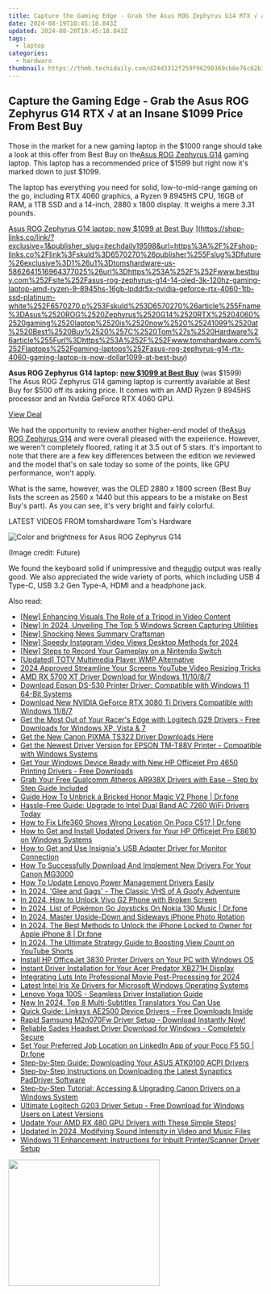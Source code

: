 ```yaml
---
title: Capture the Gaming Edge - Grab the Asus ROG Zephyrus G14 RTX √ at an Insane $1099 Price From Best Buy
date: 2024-08-19T10:45:18.843Z
updated: 2024-08-20T10:45:18.843Z
tags:
  - laptop
categories:
  - hardware
thumbnail: https://thmb.techidaily.com/d24d3312f259f96290369cb8e76c62b1a0988c7f8875e215ef19c949ace9cb7a.jpg
---
```


## Capture the Gaming Edge - Grab the Asus ROG Zephyrus G14 RTX √ at an Insane $1099 Price From Best Buy

Those in the market for a new gaming laptop in the $1000 range should take a look at this offer from Best Buy on the[Asus ROG Zephyrus G14](https://shop-links.co/link/?exclusive=1&publisher_slug=itechdaily19598&url=https%3A%2F%2Fshop-links.co%2Flink%3FskuId%3D6570270%26publisher%255Fslug%3Dfuture%26exclusive%3D1%26u1%3Dtomshardware-us-1527009248270055302%26url%3Dhttps%253A%252F%252Fwww.bestbuy.com%252Fsite%252Fasus-rog-zephyrus-g14-14-oled-3k-120hz-gaming-laptop-amd-ryzen-9-8945hs-16gb-lpddr5x-nvidia-geforce-rtx-4060-1tb-ssd-platinum-white%252F6570270.p%253FskuId%253D6570270%26article%255Fname%3DAsus%2520ROG%2520Zephyrus%2520G14%2520RTX%25204060%2520gaming%2520laptop%2520is%2520now%2520%25241099%2520at%2520Best%2520Buy%2520%257C%2520Tom%27s%2520Hardware%26article%255Furl%3Dhttps%253A%252F%252Fwww.tomshardware.com%252Flaptops%252Fgaming-laptops%252Fasus-rog-zephyrus-g14-rtx-4060-gaming-laptop-is-now-dollar1099-at-best-buy) gaming laptop. This laptop has a recommended price of $1599 but right now it's marked down to just $1099\.

 The laptop has everything you need for solid, low-to-mid-range gaming on the go, including RTX 4060 graphics, a Ryzen 9 8945HS CPU, 16GB of RAM, a 1TB SSD and a 14-inch, 2880 x 1800 display. It weighs a mere 3.31 pounds.

[Asus ROG Zephyrus G14 laptop: now $1099 at Best Buy](https://cdn.mos.cms.futurecdn.net/ePgCgr9iLsvSDf4WwLzZYg-200-100.jpg "Asus ROG Zephyrus G14 laptop: now $1099 at Best Buy") ](https://shop-links.co/link/?exclusive=1&publisher_slug=itechdaily19598&url=https%3A%2F%2Fshop-links.co%2Flink%3FskuId%3D6570270%26publisher%255Fslug%3Dfuture%26exclusive%3D1%26u1%3Dtomshardware-us-5862641516964377025%26url%3Dhttps%253A%252F%252Fwww.bestbuy.com%252Fsite%252Fasus-rog-zephyrus-g14-14-oled-3k-120hz-gaming-laptop-amd-ryzen-9-8945hs-16gb-lpddr5x-nvidia-geforce-rtx-4060-1tb-ssd-platinum-white%252F6570270.p%253FskuId%253D6570270%26article%255Fname%3DAsus%2520ROG%2520Zephyrus%2520G14%2520RTX%25204060%2520gaming%2520laptop%2520is%2520now%2520%25241099%2520at%2520Best%2520Buy%2520%257C%2520Tom%27s%2520Hardware%26article%255Furl%3Dhttps%253A%252F%252Fwww.tomshardware.com%252Flaptops%252Fgaming-laptops%252Fasus-rog-zephyrus-g14-rtx-4060-gaming-laptop-is-now-dollar1099-at-best-buy)

**Asus ROG Zephyrus G14 laptop:** [**now $1099 at Best Buy**](https://shop-links.co/link/?exclusive=1&publisher_slug=itechdaily19598&url=https%3A%2F%2Fshop-links.co%2Flink%3FskuId%3D6570270%26publisher%255Fslug%3Dfuture%26exclusive%3D1%26u1%3Dtomshardware-us-6858643148594606321%26url%3Dhttps%253A%252F%252Fwww.bestbuy.com%252Fsite%252Fasus-rog-zephyrus-g14-14-oled-3k-120hz-gaming-laptop-amd-ryzen-9-8945hs-16gb-lpddr5x-nvidia-geforce-rtx-4060-1tb-ssd-platinum-white%252F6570270.p%253FskuId%253D6570270%26article%255Fname%3DAsus%2520ROG%2520Zephyrus%2520G14%2520RTX%25204060%2520gaming%2520laptop%2520is%2520now%2520%25241099%2520at%2520Best%2520Buy%2520%257C%2520Tom%27s%2520Hardware%26article%255Furl%3Dhttps%253A%252F%252Fwww.tomshardware.com%252Flaptops%252Fgaming-laptops%252Fasus-rog-zephyrus-g14-rtx-4060-gaming-laptop-is-now-dollar1099-at-best-buy) (was $1599)  
 The Asus ROG Zephyrus G14 gaming laptop is currently available at Best Buy for $500 off its asking price. It comes with an AMD Ryzen 9 8945HS processor and an Nvidia GeForce RTX 4060 GPU.

[View Deal](https://shop-links.co/link/?exclusive=1&publisher_slug=itechdaily19598&url=https%3A%2F%2Fshop-links.co%2Flink%3FskuId%3D6570270%26publisher%255Fslug%3Dfuture%26exclusive%3D1%26u1%3Dtomshardware-us-5862641516964377025%26url%3Dhttps%253A%252F%252Fwww.bestbuy.com%252Fsite%252Fasus-rog-zephyrus-g14-14-oled-3k-120hz-gaming-laptop-amd-ryzen-9-8945hs-16gb-lpddr5x-nvidia-geforce-rtx-4060-1tb-ssd-platinum-white%252F6570270.p%253FskuId%253D6570270%26article%255Fname%3DAsus%2520ROG%2520Zephyrus%2520G14%2520RTX%25204060%2520gaming%2520laptop%2520is%2520now%2520%25241099%2520at%2520Best%2520Buy%2520%257C%2520Tom%27s%2520Hardware%26article%255Furl%3Dhttps%253A%252F%252Fwww.tomshardware.com%252Flaptops%252Fgaming-laptops%252Fasus-rog-zephyrus-g14-rtx-4060-gaming-laptop-is-now-dollar1099-at-best-buy)

 We had the opportunity to review another higher-end model of the[Asus ROG Zephyrus G14](https://tools.techidaily.com) and were overall pleased with the experience. However, we weren't completely floored, rating it at 3.5 out of 5 stars. It's important to note that there are a few key differences between the edition we reviewed and the model that's on sale today so some of the points, like GPU performance, won't apply.

 What is the same, however, was the OLED 2880 x 1800 screen (Best Buy lists the screen as 2560 x 1440 but this appears to be a mistake on Best Buy's part). As you can see, it's very bright and fairly colorful.

 LATEST VIDEOS FROM tomshardware Tom's Hardware

![Color and brightness for Asus ROG Zephyrus G14](https://cdn.mos.cms.futurecdn.net/ihE66hPcRvRSy37pR3CCrS-320-80.png)

 (Image credit: Future)

 We found the keyboard solid if unimpressive and the[audio](https://tools.techidaily.com) output was really good. We also appreciated the wide variety of ports, which including USB 4 Type-C, USB 3.2 Gen Type-A, HDMI and a headphone jack.

<ins class="adsbygoogle"
     style="display:block"
     data-ad-format="autorelaxed"
     data-ad-client="ca-pub-7571918770474297"
     data-ad-slot="1223367746"></ins>



<ins class="adsbygoogle"
     style="display:block"
     data-ad-client="ca-pub-7571918770474297"
     data-ad-slot="8358498916"
     data-ad-format="auto"
     data-full-width-responsive="true"></ins>

<span class="atpl-alsoreadstyle">Also read:</span>
<div><ul>
<li><a href="https://youtube-zero.techidaily.com/nhancing-visuals-the-role-of-a-tripod-in-video-content/"><u>[New] Enhancing Visuals  The Role of a Tripod in Video Content</u></a></li>
<li><a href="https://screen-recording.techidaily.com/new-in-2024-unveiling-the-top-5-windows-screen-capturing-utilities/"><u>[New] In 2024, Unveiling The Top 5 Windows Screen Capturing Utilities</u></a></li>
<li><a href="https://extra-guidance.techidaily.com/new-shocking-news-summary-craftsman/"><u>[New] Shocking News Summary Craftsman</u></a></li>
<li><a href="https://instagram-videos.techidaily.com/new-speedy-instagram-video-views-desktop-methods-for-2024/"><u>[New] Speedy Instagram Video Views  Desktop Methods for 2024</u></a></li>
<li><a href="https://video-capture.techidaily.com/new-steps-to-record-your-gameplay-on-a-nintendo-switch/"><u>[New] Steps to Record Your Gameplay on a Nintendo Switch</u></a></li>
<li><a href="https://some-guidance.techidaily.com/updated-totv-multimedia-player-wmp-alternative/"><u>[Updated] TOTV Multimedia Player  WMP Alternative</u></a></li>
<li><a href="https://fox-info.techidaily.com/2024-approved-streamline-your-screens-youtube-video-resizing-tricks/"><u>2024 Approved  Streamline Your Screens  YouTube Video Resizing Tricks</u></a></li>
<li><a href="https://hardware-help.techidaily.com/amd-rx-5700-xt-driver-download-for-windows-111087/"><u>AMD RX 5700 XT Driver Download for Windows 11/10/8/7</u></a></li>
<li><a href="https://hardware-help.techidaily.com/download-epson-ds-530-printer-driver-compatible-with-windows-11-64-bit-systems/"><u>Download Epson DS-530 Printer Driver: Compatible with Windows 11 64-Bit Systems</u></a></li>
<li><a href="https://hardware-help.techidaily.com/download-new-nvidia-geforce-rtx-3080-ti-drivers-compatible-with-windows-1187/"><u>Download New NVIDIA GeForce RTX 3080 Ti Drivers Compatible with Windows 11/8/7</u></a></li>
<li><a href="https://hardware-help.techidaily.com/get-the-most-out-of-your-racers-edge-with-logitech-g29-drivers-free-downloads-for-windows-xp-vista-and-7/"><u>Get the Most Out of Your Racer's Edge with Logitech G29 Drivers - Free Downloads for Windows XP, Vista & 7</u></a></li>
<li><a href="https://hardware-help.techidaily.com/1722979124601-get-the-new-canon-pixma-ts322-driver-downloads-here/"><u>Get the New Canon PIXMA TS322 Driver Downloads Here</u></a></li>
<li><a href="https://hardware-help.techidaily.com/get-the-newest-driver-version-for-epson-tm-t88v-printer-compatible-with-windows-systems/"><u>Get the Newest Driver Version for EPSON TM-T88V Printer - Compatible with Windows Systems</u></a></li>
<li><a href="https://hardware-help.techidaily.com/get-your-windows-device-ready-with-new-hp-officejet-pro-4650-printing-drivers-free-downloads/"><u>Get Your Windows Device Ready with New HP Officejet Pro 4650 Printing Drivers - Free Downloads</u></a></li>
<li><a href="https://hardware-help.techidaily.com/grab-your-free-qualcomm-atheros-ar938x-drivers-with-ease-step-by-step-guide-included/"><u>Grab Your Free Qualcomm Atheros AR938X Drivers with Ease – Step by Step Guide Included</u></a></li>
<li><a href="https://change-location.techidaily.com/guide-how-to-unbrick-a-bricked-honor-magic-v2-phone-drfone-by-drfone-fix-android-problems-fix-android-problems/"><u>Guide How To Unbrick a Bricked Honor Magic V2 Phone | Dr.fone</u></a></li>
<li><a href="https://hardware-help.techidaily.com/hassle-free-guide-upgrade-to-intel-dual-band-ac-7260-wifi-drivers-today/"><u>Hassle-Free Guide: Upgrade to Intel Dual Band AC 7260 WiFi Drivers Today</u></a></li>
<li><a href="https://fake-location.techidaily.com/how-to-fix-life360-shows-wrong-location-on-poco-c51-drfone-by-drfone-virtual-android/"><u>How to Fix Life360 Shows Wrong Location On Poco C51? | Dr.fone</u></a></li>
<li><a href="https://hardware-help.techidaily.com/how-to-get-and-install-updated-drivers-for-your-hp-officejet-pro-e8610-on-windows-systems/"><u>How to Get and Install Updated Drivers for Your HP Officejet Pro E8610 on Windows Systems</u></a></li>
<li><a href="https://hardware-help.techidaily.com/how-to-get-and-use-insignias-usb-adapter-driver-for-monitor-connection/"><u>How to Get and Use Insignia's USB Adapter Driver for Monitor Connection</u></a></li>
<li><a href="https://hardware-help.techidaily.com/how-to-successfully-download-and-implement-new-drivers-for-your-canon-mg3000/"><u>How To Successfully Download And Implement New Drivers For Your Canon MG3000</u></a></li>
<li><a href="https://hardware-help.techidaily.com/how-to-update-lenovo-power-management-drivers-easily/"><u>How To Update Lenovo Power Management Drivers Easily</u></a></li>
<li><a href="https://some-knowledge.techidaily.com/in-2024-glee-and-gags-the-classic-vhs-of-a-goofy-adventure/"><u>In 2024, 'Glee and Gags' - The Classic VHS of A Goofy Adventure</u></a></li>
<li><a href="https://unlock-android.techidaily.com/in-2024-how-to-unlock-vivo-g2-phone-with-broken-screen-by-drfone-android/"><u>In 2024, How to Unlock Vivo G2 Phone with Broken Screen</u></a></li>
<li><a href="https://android-pokemon-go.techidaily.com/in-2024-list-of-pokemon-go-joysticks-on-nokia-130-music-drfone-by-drfone-virtual-android/"><u>In 2024, List of Pokémon Go Joysticks On Nokia 130 Music | Dr.fone</u></a></li>
<li><a href="https://extra-support.techidaily.com/in-2024-master-upside-down-and-sideways-iphone-photo-rotation/"><u>In 2024, Master Upside-Down and Sideways iPhone Photo Rotation</u></a></li>
<li><a href="https://iphone-unlock.techidaily.com/in-2024-the-best-methods-to-unlock-the-iphone-locked-to-owner-for-apple-iphone-8-drfone-by-drfone-ios/"><u>In 2024, The Best Methods to Unlock the iPhone Locked to Owner for Apple iPhone 8 | Dr.fone</u></a></li>
<li><a href="https://youtube-help.techidaily.com/in-2024-the-ultimate-strategy-guide-to-boosting-view-count-on-youtube-shorts/"><u>In 2024, The Ultimate Strategy Guide to Boosting View Count on YouTube Shorts</u></a></li>
<li><a href="https://hardware-help.techidaily.com/install-hp-officejet-3830-printer-drivers-on-your-pc-with-windows-os/"><u>Install HP OfficeJet 3830 Printer Drivers on Your PC with Windows OS</u></a></li>
<li><a href="https://hardware-help.techidaily.com/instant-driver-installation-for-your-acer-predator-xb271h-display/"><u>Instant Driver Installation for Your Acer Predator XB271H Display</u></a></li>
<li><a href="https://extra-guidance.techidaily.com/integrating-luts-into-professional-movie-post-processing-for-2024/"><u>Integrating Luts Into Professional Movie Post-Processing for 2024</u></a></li>
<li><a href="https://hardware-help.techidaily.com/latest-intel-iris-xe-drivers-for-microsoft-windows-operating-systems/"><u>Latest Intel Iris Xe Drivers for Microsoft Windows Operating Systems</u></a></li>
<li><a href="https://hardware-help.techidaily.com/lenovo-yoga-100s-seamless-driver-installation-guide/"><u>Lenovo Yoga 100S - Seamless Driver Installation Guide</u></a></li>
<li><a href="https://ai-video-translation.techidaily.com/new-in-2024-top-8-multi-subtitles-translators-you-can-use/"><u>New In 2024, Top 8 Multi-Subtitles Translators You Can Use</u></a></li>
<li><a href="https://hardware-help.techidaily.com/quick-guide-linksys-ae2500-device-drivers-free-downloads-inside/"><u>Quick Guide: Linksys AE2500 Device Drivers – Free Downloads Inside</u></a></li>
<li><a href="https://hardware-help.techidaily.com/1722963389521-rapid-samsung-m2n070fw-driver-setup-download-instantly-now/"><u>Rapid Samsung M2n070Fw Driver Setup - Download Instantly Now!</u></a></li>
<li><a href="https://hardware-help.techidaily.com/reliable-sades-headset-driver-download-for-windows-completely-secure/"><u>Reliable Sades Headset Driver Download for Windows - Completely Secure</u></a></li>
<li><a href="https://location-social.techidaily.com/set-your-preferred-job-location-on-linkedin-app-of-your-poco-f5-5g-drfone-by-drfone-virtual-android/"><u>Set Your Preferred Job Location on LinkedIn App of your Poco F5 5G | Dr.fone</u></a></li>
<li><a href="https://hardware-help.techidaily.com/step-by-step-guide-downloading-your-asus-atk0100-acpi-drivers/"><u>Step-by-Step Guide: Downloading Your ASUS ATK0100 ACPI Drivers</u></a></li>
<li><a href="https://hardware-help.techidaily.com/step-by-step-instructions-on-downloading-the-latest-synaptics-paddriver-software/"><u>Step-by-Step Instructions on Downloading the Latest Synaptics PadDriver Software</u></a></li>
<li><a href="https://win-dash.techidaily.com/step-by-step-tutorial-accessing-and-upgrading-canon-drivers-on-a-windows-system/"><u>Step-by-Step Tutorial: Accessing & Upgrading Canon Drivers on a Windows System</u></a></li>
<li><a href="https://hardware-help.techidaily.com/ultimate-logitech-g203-driver-setup-free-download-for-windows-users-on-latest-versions/"><u>Ultimate Logitech G203 Driver Setup - Free Download for Windows Users on Latest Versions</u></a></li>
<li><a href="https://hardware-help.techidaily.com/1722978244622-update-your-amd-rx-480-gpu-drivers-with-these-simple-steps/"><u>Update Your AMD RX 480 GPU Drivers with These Simple Steps!</u></a></li>
<li><a href="https://sound-tweaking.techidaily.com/updated-in-2024-modifying-sound-intensity-in-video-and-music-files/"><u>Updated In 2024, Modifying Sound Intensity in Video and Music Files</u></a></li>
<li><a href="https://hardware-help.techidaily.com/windows-11-enhancement-instructions-for-inbuilt-printerscanner-driver-setup/"><u>Windows 11 Enhancement: Instructions for Inbuilt Printer/Scanner Driver Setup</u></a></li>
</ul></div>

<!-- affiliate ads begin -->
<a href="https://caperobbin.sjv.io/c/5597632/2006118/18460" target="_top" id="2006118"><img src="//a.impactradius-go.com/display-ad/18460-2006118" border="0" alt="" width="300" height="250"/></a><img height="0" width="0" src="https://imp.pxf.io/i/5597632/2006118/18460" style="position:absolute;visibility:hidden;" border="0" />
<!-- affiliate ads end -->